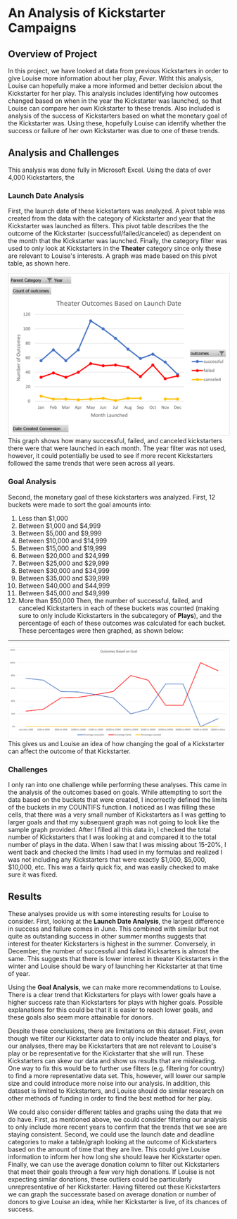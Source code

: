 # An Analysis of Kickstarter Campaigns

## Overview of Project
In this project, we have looked at data from previous Kickstarters in order to give Louise more information about her play, *Fever*. Witht this analysis, Louise can hopefully make a more informed and better decision about the Kickstarter for her play. This analysis includes identifying how outcomes changed based on when in the year the Kickstarter was launched, so that Louise can compare her own Kickstarter to these trends. Also included is analysis of the success of Kickstarters based on what the monetary goal of the Kickstarter was. Using these, hopefully Louise can identify whether the success or failure of her own Kickstarter was due to one of these trends.

## Analysis and Challenges
This analysis was done fully in Microsoft Excel. Using the data of over 4,000 Kickstarters, the 
### Launch Date Analysis
First, the launch date of these kickstarters was analyzed. A pivot table was created from the data with the category of Kickstarter and year that the Kickstarter was launched as filters. This pivot table describes the the outcome of the Kickstarter (successful/failed/canceled) as dependent on the month that the Kickstarter was launched. Finally, the category filter was used to only look at Kickstarters in the **Theater** category since only these are relevant to Louise's interests. A graph was made based on this pivot table, as shown here.

![Theater_Outcomes_vs_Launch.png](https://github.com/bchillman/kickstarter-analysis/blob/main/Resources/Theater_Outcomes_vs_Launch.png)
This graph shows how many successful, failed, and canceled kickstarters there were that were launched in each month. The year filter was not used, however, it could potentially be used to see if more recent Kickstarters followed the same trends that were seen across all years.
### Goal Analysis
Second, the monetary goal of these kickstarters was analyzed. First, 12 buckets were made to sort the goal amounts into:
1. Less than $1,000
2. Between $1,000 and $4,999
3. Between $5,000 and $9,999
4. Between $10,000 and $14,999
5. Between $15,000 and $19,999
6. Between $20,000 and $24,999
7. Between $25,000 and $29,999
8. Between $30,000 and $34,999
9. Between $35,000 and $39,999
10. Between $40,000 and $44,999
11. Between $45,000 and $49,999
12. More than $50,000
Then, the number of successful, failed, and canceled Kickstarters in each of these buckets was counted (making sure to only include Kickstarters in the subcategory of **Plays**), and the percentage of each of these outcomes was calculated for each bucket. These percentages were then graphed, as shown below:
---
![Outcomes_vs_Goal.png](https://github.com/bchillman/kickstarter-analysis/blob/main/Resources/Outcomes_vs_Goals.png)
This gives us and Louise an idea of how changing the goal of a Kickstarter can affect the outcome of that Kickstarter.
### Challenges
I only ran into one challenge while performing these analyses. This came in the analysis of the outcomes based on goals. While attempting to sort the data based on the buckets that were created, I incorrectly defined the limits of the buckets in my COUNTIFS function. I noticed as I was filling these cells, that there was a very small number of Kickstarters as I was getting to larger goals and that my subsequent graph was not going to look like the sample graph provided. After I filled all this data in, I checked the total number of Kickstarters that I was looking at and compared it to the total number of plays in the data. When I saw that I was missing about 15-20%, I went back and checked the limits I had used in my formulas and realized I was not including any Kickstarters that were exactly $1,000, $5,000, $10,000, etc. This was a fairly quick fix, and was easily checked to make sure it was fixed.
## Results
These analyses provide us with some interesting results for Louise to consider. First, looking at the **Launch Date Analysis**, the largest difference in success and failure comes in June. This combined with similar but not quite as outstanding success in other summer months suggests that interest for theater Kickstarters is highest in the summer. Conversely, in December, the number of successful and failed Kicksarters is almost the same. This suggests that there is lower interest in theater Kickstarters in the winter and Louise should be wary of launching her Kickstarter at that time of year.

Using the **Goal Analysis**, we can make more recommendations to Louise. There is a clear trend that Kickstarters for plays with lower goals have a higher success rate than Kickstarters for plays with higher goals. Possible explanations for this could be that it is easier to reach lower goals, and these goals also seem more attainable for donors. 

Despite these conclusions, there are limitations on this dataset. First, even though we filter our Kickstarter data to only include theater and plays, for our analyses, there may be Kickstarters that are not relevant to Louise's play or be representative for the Kickstarter that she will run. These Kickstarters can skew our data and show us results that are misleading. One way to fix this would be to further use filters (e.g. filtering for country) to find a more representative data set. This, however, will lower our sample size and could introduce more noise into our analysis. In addition, this dataset is limited to Kickstarters, and Louise should do similar research on other methods of funding in order to find the best method for her play.

We could also consider different tables and graphs using the data that we do have. First, as mentioned above, we could consider filtering our analysis to only include more recent years to confirm that the trends that we see are staying consistent. Second, we could use the launch date and deadline categories to make a table/graph looking at the outcome of Kickstarters based on the amount of time that they are live. This could give Louise information to inform her how long she should leave her Kickstarter open. Finally, we can use the average donation column to filter out Kickstarters that meet their goals through a few very high donations. If Louise is not expecting similar donations, these outliers could be particularly unrepresentative of her Kickstarter. Having filtered out these Kickstarters we can graph the successrate based on average donation or number of donors to give Louise an idea, while her Kickstarter is live, of its chances of success. 
